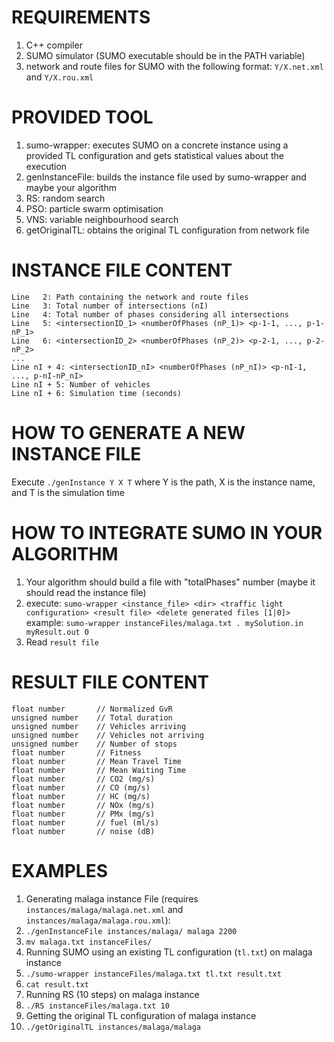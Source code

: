 # REQUIREMENTS

1. C++ compiler
2. SUMO simulator (SUMO executable should be in the PATH variable)
3. network and route files for SUMO with the following format: `Y/X.net.xml` and `Y/X.rou.xml`

# PROVIDED TOOL

1. sumo-wrapper: executes SUMO on a concrete instance using a provided TL configuration and gets statistical values about the execution
2. genInstanceFile: builds the instance file used by sumo-wrapper and maybe your algorithm
3. RS: random search
4. PSO: particle swarm optimisation
5. VNS: variable neighbourhood search
6. getOriginalTL: obtains the original TL configuration from network file

# INSTANCE FILE CONTENT

```Line   1: Instance name
Line   2: Path containing the network and route files
Line   3: Total number of intersections (nI)
Line   4: Total number of phases considering all intersections
Line   5: <intersectionID_1> <numberOfPhases (nP_1)> <p-1-1, ..., p-1-nP_1>
Line   6: <intersectionID_2> <numberOfPhases (nP_2)> <p-2-1, ..., p-2-nP_2>
...
Line nI + 4: <intersectionID_nI> <numberOfPhases (nP_nI)> <p-nI-1, ..., p-nI-nP_nI>
Line nI + 5: Number of vehicles
Line nI + 6: Simulation time (seconds)
```

# HOW TO GENERATE A NEW INSTANCE FILE

Execute `./genInstance Y X T` where Y is the path, X is the instance name, and T is the simulation time

# HOW TO INTEGRATE SUMO IN YOUR ALGORITHM

1. Your algorithm should build a file with "totalPhases" number (maybe it should read the instance file)
2. execute: `sumo-wrapper <instance_file> <dir> <traffic light configuration> <result file> <delete generated files [1|0]>`
   example: `sumo-wrapper instanceFiles/malaga.txt . mySolution.in myResult.out 0`
3. Read `result file`

# RESULT FILE CONTENT

```float number       // Original Green vs Red
float number       // Normalized GvR
unsigned number    // Total duration
unsigned number	   // Vehicles arriving
unsigned number    // Vehicles not arriving
unsigned number    // Number of stops
float number       // Fitness
float number       // Mean Travel Time
float number       // Mean Waiting Time
float number       // CO2 (mg/s)
float number       // CO (mg/s)
float number       // HC (mg/s)
float number       // NOx (mg/s)
float number       // PMx (mg/s)
float number       // fuel (ml/s)
float number       // noise (dB)
```

# EXAMPLES

1. Generating malaga instance File (requires `instances/malaga/malaga.net.xml` and `instances/malaga/malaga.rou.xml`):
  1. `./genInstanceFile instances/malaga/ malaga 2200`
  2. `mv malaga.txt instanceFiles/`
2. Running SUMO using an existing TL configuration (`tl.txt`) on malaga instance
  1. `./sumo-wrapper instanceFiles/malaga.txt tl.txt result.txt`
  2. `cat result.txt`
3. Running RS (10 steps) on malaga instance
  1. `./RS instanceFiles/malaga.txt 10`
4. Getting the original TL configuration of malaga instance
  1. `./getOriginalTL instances/malaga/malaga`
